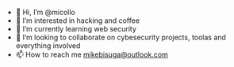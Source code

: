 - 👋 Hi, I’m @micollo
- 👀 I’m interested in hacking and coffee
- 🌱 I’m currently learning web security
- 💞️ I’m looking to collaborate on cybesecurity projects, toolas and everything involved
- 📫 How to reach me mikebisuga@outlook.com

<!---
micollo/micollo is a ✨ special ✨ repository because its `README.md` (this file) appears on your GitHub profile.
You can click the Preview link to take a look at your changes.
--->
